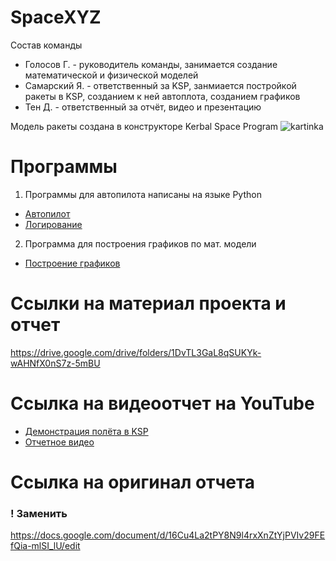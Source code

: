 # SpaceXYZ
Состав команды
+ Голосов Г. - руководитель команды, занимается создание математической и физической моделей
+ Самарский Я. - ответственный за KSP, занмиается постройкой ракеты в KSP, созданием к ней автоплота, созданием графиков
+ Тен Д. - ответственный за отчёт, видео и презентацию

Модель ракеты создана в конструкторе Kerbal Space Program
![kartinka](https://i.postimg.cc/43KzSqkf/image.png)
# Программы
1. Программы для автопилота написаны на языке Python
+ [Автопилот](https://github.com/Samemantlt/mai_varkt/blob/master/autopilot.ipynb)
+ [Логирование](https://github.com/Samemantlt/mai_varkt/blob/master/logger.py)
2. Программа для построения графиков по мат. модели
+ [Построение графиков](https://github.com/Samemantlt/mai_varkt/blob/master/plot.py)

# Ссылки на материал проекта и отчет
https://drive.google.com/drive/folders/1DvTL3GaL8qSUKYk-wAHNfX0nS7z-5mBU

# Ссылка на видеоотчет на YouTube
+ [Демонстрация полёта в KSP](https://www.youtube.com/watch?v=FLEWeylkBC0)
+ [Отчетное видео](https://youtu.be/y_-gUUo75hA)
# Ссылка на оригинал отчета
### ! Заменить
https://docs.google.com/document/d/16Cu4La2tPY8N9l4rxXnZtYjPVIv29FEfQia-mlSI_lU/edit